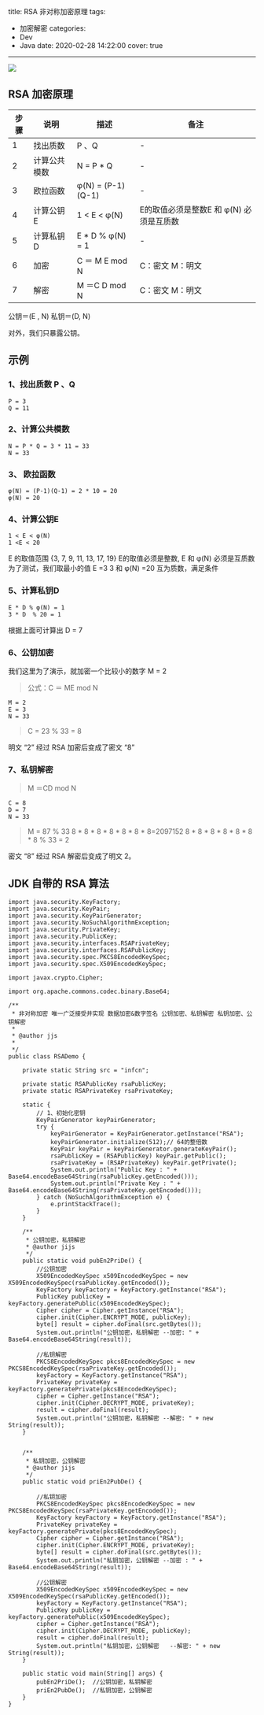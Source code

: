 title: RSA 非对称加密原理
tags:
  - 加密解密
categories:
  - Dev
  - Java
date: 2020-02-28 14:22:00
cover: true

---
![](http://q6pznk9ej.bkt.clouddn.com/img%20%2813%29.jpeg)
<!-- more -->

## RSA 加密原理
| 步骤| 说明| 描述|备注|
|-----|-----|------|------|
|1| 找出质数| P 、Q| -|
|2 | 计算公共模数| N = P * Q| -|
|3| 欧拉函数| φ(N) = (P-1)(Q-1)| -|
|4| 计算公钥E| 1 < E < φ(N)| E的取值必须是整数E 和 φ(N) 必须是互质数|
|5| 计算私钥D| E * D % φ(N) = 1| -|
|6| 加密| C ＝ M E mod N| C：密文 M：明文|
|7| 解密| M ＝C D mod N| C：密文 M：明文|

公钥＝(E , N)
私钥＝(D, N)

对外，我们只暴露公钥。

## 示例
### 1、找出质数 P 、Q
```
P = 3  
Q = 11
```
### 2、计算公共模数
```
N = P * Q = 3 * 11 = 33
N = 33
```
### 3、 欧拉函数
```
φ(N) = (P-1)(Q-1) = 2 * 10 = 20
φ(N) = 20
```
### 4、计算公钥E
```
1 < E < φ(N)
1 <E < 20
```
E 的取值范围 {3, 7, 9, 11, 13, 17, 19}
E的取值必须是整数, E 和 φ(N) 必须是互质数
为了测试，我们取最小的值 E =3
3 和 φ(N) =20 互为质数，满足条件
### 5、计算私钥D
```
E * D % φ(N) = 1
3 * D  % 20 = 1  
```
根据上面可计算出 D = 7
### 6、公钥加密
我们这里为了演示，就加密一个比较小的数字 M = 2
>公式：C ＝ ME mod N
```
M = 2
E = 3
N = 33
```
>C = 23 % 33 = 8

明文 “2” 经过 RSA 加密后变成了密文 “8”
### 7、私钥解密
>M ＝CD mod N
```
C = 8
D = 7
N = 33
```
>M = 87 % 33
8 * 8 * 8 * 8 * 8 * 8 * 8=2097152
8 * 8 * 8 * 8 * 8 * 8 * 8 % 33 = 2

密文 “8” 经过 RSA 解密后变成了明文 2。

## JDK 自带的 RSA 算法
```
import java.security.KeyFactory;
import java.security.KeyPair;
import java.security.KeyPairGenerator;
import java.security.NoSuchAlgorithmException;
import java.security.PrivateKey;
import java.security.PublicKey;
import java.security.interfaces.RSAPrivateKey;
import java.security.interfaces.RSAPublicKey;
import java.security.spec.PKCS8EncodedKeySpec;
import java.security.spec.X509EncodedKeySpec;

import javax.crypto.Cipher;

import org.apache.commons.codec.binary.Base64;

/**
 * 非对称加密 唯一广泛接受并实现 数据加密&数字签名 公钥加密、私钥解密 私钥加密、公钥解密
 * 
 * @author jjs
 *
 */
public class RSADemo {

    private static String src = "infcn";

    private static RSAPublicKey rsaPublicKey;
    private static RSAPrivateKey rsaPrivateKey;

    static {
        // 1、初始化密钥
        KeyPairGenerator keyPairGenerator;
        try {
            keyPairGenerator = KeyPairGenerator.getInstance("RSA");
            keyPairGenerator.initialize(512);// 64的整倍数
            KeyPair keyPair = keyPairGenerator.generateKeyPair();
            rsaPublicKey = (RSAPublicKey) keyPair.getPublic();
            rsaPrivateKey = (RSAPrivateKey) keyPair.getPrivate();
            System.out.println("Public Key : " + Base64.encodeBase64String(rsaPublicKey.getEncoded()));
            System.out.println("Private Key : " + Base64.encodeBase64String(rsaPrivateKey.getEncoded()));
        } catch (NoSuchAlgorithmException e) {
            e.printStackTrace();
        }
    }

    /**
     * 公钥加密，私钥解密
     * @author jijs
     */
    public static void pubEn2PriDe() {
        //公钥加密
        X509EncodedKeySpec x509EncodedKeySpec = new X509EncodedKeySpec(rsaPublicKey.getEncoded());
        KeyFactory keyFactory = KeyFactory.getInstance("RSA");
        PublicKey publicKey = keyFactory.generatePublic(x509EncodedKeySpec);
        Cipher cipher = Cipher.getInstance("RSA");
        cipher.init(Cipher.ENCRYPT_MODE, publicKey);
        byte[] result = cipher.doFinal(src.getBytes());
        System.out.println("公钥加密，私钥解密 --加密: " + Base64.encodeBase64String(result));

        //私钥解密
        PKCS8EncodedKeySpec pkcs8EncodedKeySpec = new PKCS8EncodedKeySpec(rsaPrivateKey.getEncoded());
        keyFactory = KeyFactory.getInstance("RSA");
        PrivateKey privateKey = keyFactory.generatePrivate(pkcs8EncodedKeySpec);
        cipher = Cipher.getInstance("RSA");
        cipher.init(Cipher.DECRYPT_MODE, privateKey);
        result = cipher.doFinal(result);
        System.out.println("公钥加密，私钥解密 --解密: " + new String(result));
    }


    /**
     * 私钥加密，公钥解密
     * @author jijs
     */
    public static void priEn2PubDe() {

        //私钥加密
        PKCS8EncodedKeySpec pkcs8EncodedKeySpec = new PKCS8EncodedKeySpec(rsaPrivateKey.getEncoded());
        KeyFactory keyFactory = KeyFactory.getInstance("RSA");
        PrivateKey privateKey = keyFactory.generatePrivate(pkcs8EncodedKeySpec);
        Cipher cipher = Cipher.getInstance("RSA");
        cipher.init(Cipher.ENCRYPT_MODE, privateKey);
        byte[] result = cipher.doFinal(src.getBytes());
        System.out.println("私钥加密，公钥解密 --加密 : " + Base64.encodeBase64String(result));

        //公钥解密
        X509EncodedKeySpec x509EncodedKeySpec = new X509EncodedKeySpec(rsaPublicKey.getEncoded());
        keyFactory = KeyFactory.getInstance("RSA");
        PublicKey publicKey = keyFactory.generatePublic(x509EncodedKeySpec);
        cipher = Cipher.getInstance("RSA");
        cipher.init(Cipher.DECRYPT_MODE, publicKey);
        result = cipher.doFinal(result);
        System.out.println("私钥加密，公钥解密   --解密: " + new String(result));
    }

    public static void main(String[] args) {
        pubEn2PriDe();  //公钥加密，私钥解密
        priEn2PubDe();  //私钥加密，公钥解密
    }
}
```